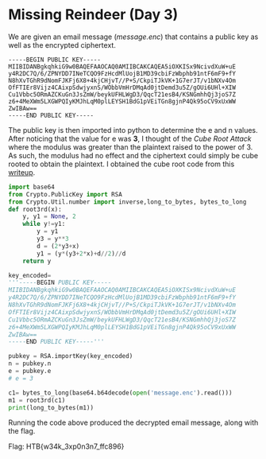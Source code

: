 # Missing Reindeer (Day 3)

We are given an email message (*message.enc*) that contains a public key as well as the encrypted ciphertext.

```
-----BEGIN PUBLIC KEY-----
MIIBIDANBgkqhkiG9w0BAQEFAAOCAQ0AMIIBCAKCAQEA5iOXKISx9NcivdXuW+uE
y4R2DC7Q/6/ZPNYDD7INeTCQO9FzHcdMlUojB1MD39cbiFzWbphb91ntF6mF9+fY
N8hXvTGhR9dNomFJKFj6X8+4kjCHjvT//P+S/CkpiTJkVK+1G7erJT/v1bNXv4Om
OfFTIEr8Vijz4CAixpSdwjyxnS/WObbVmHrDMqAd0jtDemd3u5Z/gOUi6UHl+XIW
Cu1Vbbc5ORmAZCKuGn3JsZmW/beykUFHLWgD3/QqcT21esB4/KSNGmhhQj3joS7Z
z6+4MeXWm5LXGWPQIyKMJhLqM0plLEYSH1BdG1pVEiTGn8gjnP4Qk95oCV9xUxWW
ZwIBAw==
-----END PUBLIC KEY-----
```

The public key is then imported into python to determine the e and n values. After noticing that the value for e was **3**, I thought of the *Cube Root Attack* where the modulus was greater than the plaintext raised to the power of 3. As such, the modulus had no effect and the ciphertext could simply be cube rooted to obtain the plaintext. I obtained the cube root code from this [writeup](https://secgroup.dais.unive.it/teaching/cryptography/challenges-201415/challenge-weak-rsa/).


```python
import base64
from Crypto.PublicKey import RSA
from Crypto.Util.number import inverse,long_to_bytes, bytes_to_long
def root3rd(x):
    y, y1 = None, 2
    while y!=y1:
        y = y1
        y3 = y**3
        d = (2*y3+x)
        y1 = (y*(y3+2*x)+d//2)//d
    return y

key_encoded=
'''-----BEGIN PUBLIC KEY-----
MIIBIDANBgkqhkiG9w0BAQEFAAOCAQ0AMIIBCAKCAQEA5iOXKISx9NcivdXuW+uE
y4R2DC7Q/6/ZPNYDD7INeTCQO9FzHcdMlUojB1MD39cbiFzWbphb91ntF6mF9+fY
N8hXvTGhR9dNomFJKFj6X8+4kjCHjvT//P+S/CkpiTJkVK+1G7erJT/v1bNXv4Om
OfFTIEr8Vijz4CAixpSdwjyxnS/WObbVmHrDMqAd0jtDemd3u5Z/gOUi6UHl+XIW
Cu1Vbbc5ORmAZCKuGn3JsZmW/beykUFHLWgD3/QqcT21esB4/KSNGmhhQj3joS7Z
z6+4MeXWm5LXGWPQIyKMJhLqM0plLEYSH1BdG1pVEiTGn8gjnP4Qk95oCV9xUxWW
ZwIBAw==
-----END PUBLIC KEY-----'''

pubkey = RSA.importKey(key_encoded)
n = pubkey.n
e = pubkey.e
# e = 3

c1= bytes_to_long(base64.b64decode(open('message.enc').read()))
m1 = root3rd(c1)
print(long_to_bytes(m1))
```

Running the code above produced the decrypted email message, along with the flag.

Flag: HTB{w34k_3xp0n3n7_ffc896}